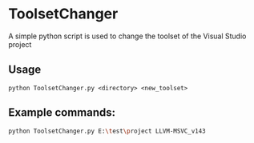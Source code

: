# ToolsetChanger
A simple python script is used to change the toolset of the Visual Studio project


## Usage
```
python ToolsetChanger.py <directory> <new_toolset>
```

## Example commands:
```bash
python ToolsetChanger.py E:\test\project LLVM-MSVC_v143
```
